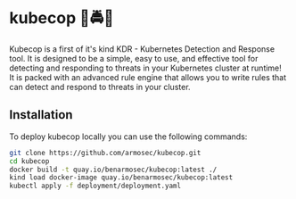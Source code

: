 # kubecop 🚨🚔🚨
Kubecop is a first of it's kind KDR - Kubernetes Detection and Response tool. It is designed to be a simple, easy to use, and effective tool for detecting and responding to threats in your Kubernetes cluster at runtime!<br>
It is packed with an advanced rule engine that allows you to write rules that can detect and respond to threats in your cluster.

## Installation
To deploy kubecop locally you can use the following commands:
```bash
git clone https://github.com/armosec/kubecop.git
cd kubecop
docker build -t quay.io/benarmosec/kubecop:latest ./
kind load docker-image quay.io/benarmosec/kubecop:latest
kubectl apply -f deployment/deployment.yaml
```
